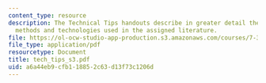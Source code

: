 ```yaml
---
content_type: resource
description: The Technical Tips handouts describe in greater detail the experimental
  methods and technologies used in the assigned literature.
file: https://ol-ocw-studio-app-production.s3.amazonaws.com/courses/7-340-ubiquitination-the-proteasome-and-human-disease-fall-2004/a6a44eb9cfb118852c63d13f73c1206d_tech_tips_s3.pdf
file_type: application/pdf
resourcetype: Document
title: tech_tips_s3.pdf
uid: a6a44eb9-cfb1-1885-2c63-d13f73c1206d
---
```

